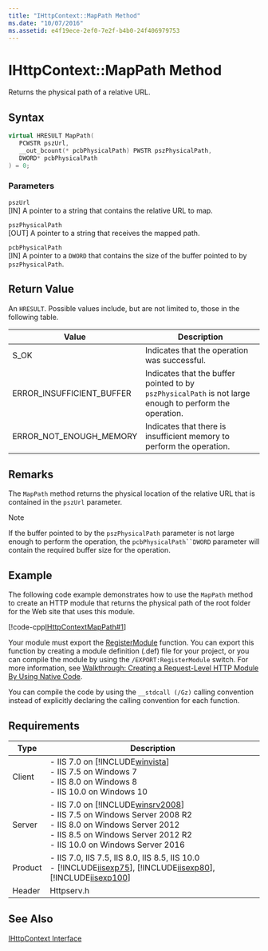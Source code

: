 ```yaml
---
title: "IHttpContext::MapPath Method"
ms.date: "10/07/2016"
ms.assetid: e4f19ece-2ef0-7e2f-b4b0-24f406979753
---
```

# IHttpContext::MapPath Method
Returns the physical path of a relative URL.  
  
## Syntax  
  
```cpp  
virtual HRESULT MapPath(  
   PCWSTR pszUrl,  
   __out_bcount(* pcbPhysicalPath) PWSTR pszPhysicalPath,  
   DWORD* pcbPhysicalPath  
) = 0;  
```  
  
### Parameters  
 `pszUrl`  
 [IN] A pointer to a string that contains the relative URL to map.  
  
 `pszPhysicalPath`  
 [OUT] A pointer to a string that receives the mapped path.  
  
 `pcbPhysicalPath`  
 [IN] A pointer to a `DWORD` that contains the size of the buffer pointed to by `pszPhysicalPath`.  
  
## Return Value  
 An `HRESULT`. Possible values include, but are not limited to, those in the following table.  
  
|Value|Description|  
|-----------|-----------------|  
|S_OK|Indicates that the operation was successful.|  
|ERROR_INSUFFICIENT_BUFFER|Indicates that the buffer pointed to by `pszPhysicalPath` is not large enough to perform the operation.|  
|ERROR_NOT_ENOUGH_MEMORY|Indicates that there is insufficient memory to perform the operation.|  
  
## Remarks  
 The `MapPath` method returns the physical location of the relative URL that is contained in the `pszUrl` parameter.  
  
> [!NOTE]
>  If the buffer pointed to by the `pszPhysicalPath` parameter is not large enough to perform the operation, the `pcbPhysicalPath``DWORD` parameter will contain the required buffer size for the operation.  
  
## Example  
 The following code example demonstrates how to use the `MapPath` method to create an HTTP module that returns the physical path of the root folder for the Web site that uses this module.  
  
 [!code-cpp[IHttpContextMapPath#1](~/samples/snippets/cpp/VS_Snippets_IIS/IIS7/IHttpContextMapPath/cpp/IHttpContextMapPath.cpp#1)]  
  
 Your module must export the [RegisterModule](../../web-development-reference/native-code-api-reference/pfn-registermodule-function.md) function. You can export this function by creating a module definition (.def) file for your project, or you can compile the module by using the `/EXPORT:RegisterModule` switch. For more information, see [Walkthrough: Creating a Request-Level HTTP Module By Using Native Code](../../web-development-reference/native-code-development-overview/walkthrough-creating-a-request-level-http-module-by-using-native-code.md).  
  
 You can compile the code by using the `__stdcall (/Gz)` calling convention instead of explicitly declaring the calling convention for each function.  
  
## Requirements  
  
|Type|Description|  
|----------|-----------------|  
|Client|-   IIS 7.0 on [!INCLUDE[winvista](../../wmi-provider/includes/winvista-md.md)]<br />-   IIS 7.5 on Windows 7<br />-   IIS 8.0 on Windows 8<br />-   IIS 10.0 on Windows 10|  
|Server|-   IIS 7.0 on [!INCLUDE[winsrv2008](../../wmi-provider/includes/winsrv2008-md.md)]<br />-   IIS 7.5 on Windows Server 2008 R2<br />-   IIS 8.0 on Windows Server 2012<br />-   IIS 8.5 on Windows Server 2012 R2<br />-   IIS 10.0 on Windows Server 2016|  
|Product|-   IIS 7.0, IIS 7.5, IIS 8.0, IIS 8.5, IIS 10.0<br />-   [!INCLUDE[iisexp75](../../web-development-reference/native-code-api-reference/includes/iisexp75-md.md)], [!INCLUDE[iisexp80](../../web-development-reference/native-code-api-reference/includes/iisexp80-md.md)], [!INCLUDE[iisexp100](../../web-development-reference/native-code-api-reference/includes/iisexp100-md.md)]|  
|Header|Httpserv.h|  
  
## See Also  
 [IHttpContext Interface](../../web-development-reference/native-code-api-reference/ihttpcontext-interface.md)